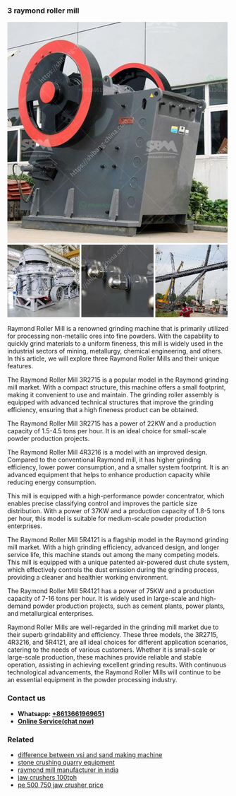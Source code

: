<h3>3 raymond roller mill</h3><img src='1706755381.jpg' alt=''><p>Raymond Roller Mill is a renowned grinding machine that is primarily utilized for processing non-metallic ores into fine powders. With the capability to quickly grind materials to a uniform fineness, this mill is widely used in the industrial sectors of mining, metallurgy, chemical engineering, and others. In this article, we will explore three Raymond Roller Mills and their unique features.</p><p>The Raymond Roller Mill 3R2715 is a popular model in the Raymond grinding mill market. With a compact structure, this machine offers a small footprint, making it convenient to use and maintain. The grinding roller assembly is equipped with advanced technical structures that improve the grinding efficiency, ensuring that a high fineness product can be obtained.</p><p>The Raymond Roller Mill 3R2715 has a power of 22KW and a production capacity of 1.5-4.5 tons per hour. It is an ideal choice for small-scale powder production projects.</p><p>The Raymond Roller Mill 4R3216 is a model with an improved design. Compared to the conventional Raymond mill, it has higher grinding efficiency, lower power consumption, and a smaller system footprint. It is an advanced equipment that helps to enhance production capacity while reducing energy consumption.</p><p>This mill is equipped with a high-performance powder concentrator, which enables precise classifying control and improves the particle size distribution. With a power of 37KW and a production capacity of 1.8-5 tons per hour, this model is suitable for medium-scale powder production enterprises.</p><p>The Raymond Roller Mill 5R4121 is a flagship model in the Raymond grinding mill market. With a high grinding efficiency, advanced design, and longer service life, this machine stands out among the many competing models. This mill is equipped with a unique patented air-powered dust chute system, which effectively controls the dust emission during the grinding process, providing a cleaner and healthier working environment.</p><p>The Raymond Roller Mill 5R4121 has a power of 75KW and a production capacity of 7-16 tons per hour. It is widely used in large-scale and high-demand powder production projects, such as cement plants, power plants, and metallurgical enterprises.</p><p>Raymond Roller Mills are well-regarded in the grinding mill market due to their superb grindability and efficiency. These three models, the 3R2715, 4R3216, and 5R4121, are all ideal choices for different application scenarios, catering to the needs of various customers. Whether it is small-scale or large-scale production, these machines provide reliable and stable operation, assisting in achieving excellent grinding results. With continuous technological advancements, the Raymond Roller Mills will continue to be an essential equipment in the powder processing industry.</p><h3>Contact us</h3><ul><li><strong>Whatsapp:&nbsp;<a href="https://wa.me/8613661969651">+8613661969651</a></strong></li><li><a href="https://swt.shibang-china.com/?git&amp;zhl&amp;3 raymond roller mill"><strong>Online Service(chat now)</strong></a></li></ul><h3>Related</h3><ul><li><a href='difference between vsi and sand making machine.md'>difference between vsi and sand making machine</a></li><li><a href='stone crushing quarry equipment.md'>stone crushing quarry equipment</a></li><li><a href='raymond mill manufacturer in india.md'>raymond mill manufacturer in india</a></li><li><a href='jaw crushers 100tph.md'>jaw crushers 100tph</a></li><li><a href='pe 500 750 jaw crusher price.md'>pe 500 750 jaw crusher price</a></li></ul>